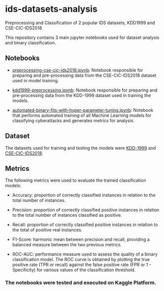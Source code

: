 # ids-datasets-analysis
Preprocessing and Classification of 2 popular IDS datasets, KDD1999 and CSE-CIC-IDS2018

This repository contains 3 main jupyter notebooks used for dataset analysis and binary classification.
## Notebooks

- [preprocessing-cse-cic-ids2018.ipynb](preprocessing-cse-cic-ids2018.ipynb): Notebook responsible for preparing and pre-processing data from the CSE-CIC-IDS2018 dataset used in model training.

- [kdd1999-preprocessing.ipynb](kdd1999-preprocessing.ipynb): Notebook responsible for preparing and pre-processing data from the KDD-1999 dataset used in training the models.

- [automated-binary-fits-with-hyper-parameter-tuning.ipynb](automated-binary-fits-with-hyper-parameter-tuning.ipynb): Notebook that performs automated training of all Machine Learning models for classifying cyberattacks and generates metrics for analysis.

## Dataset

The datasets used for training and testing the models were [KDD-1999](https://kdd.org/kdd-cup/view/kdd-cup-1999) and [CSE-CIC-IDS2018](https://registry.opendata.aws/cse-cic-ids2018).

## Metrics

The following metrics were used to evaluate the trained classification models:

- Accuracy: proportion of correctly classified instances in relation to the total number of instances.

- Precision: proportion of correctly classified positive instances in relation to the total number of instances classified as positive.

- Recall: proportion of correctly classified positive instances in relation to the total of positive real instances.

- F1-Score: harmonic mean between precision and recall, providing a balanced measure between the two previous metrics.

- ROC-AUC: performance measure used to assess the quality of a binary classification model. The ROC curve is obtained by plotting the true positive rate (TPR or recall) against the false positive rate (FPR or 1 - Specificity) for various values ​​of the classification threshold.

### The notebooks were tested and executed on Kaggle Platform.
